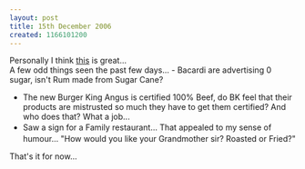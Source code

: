 ```yaml
---
layout: post
title: 15th December 2006
created: 1166101200
---
```



Personally I think <a href="http://media.nothingtoxic.com/uploads/4d7d011778fc4d6891bcedbec9710967.swf" target="_blank">this</a> is great...<br />A few odd things seen the past few days... - Bacardi are advertising 0 sugar, isn&#39;t Rum made from Sugar Cane?<ul><li>The new Burger King Angus is certified 100% Beef, do BK feel that their products are mistrusted so much they have to get them certified? And who does that? What a job...</li><li><span style="line-height: 1.538em;">Saw a sign for a Family restaurant... That appealed to my sense of humour... &quot;How would you like your Grandmother sir? Roasted or Fried?&quot;</span></li></ul>

That&#39;s it for now...
